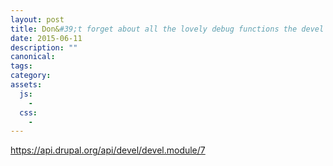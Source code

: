 ```yaml
---
layout: post
title: Don&#39;t forget about all the lovely debug functions the devel module gives us Drupal developers
date: 2015-06-11
description: ""
canonical: 
tags: 
category: 
assets:
  js:
    - 
  css:
    - 
---
```


https://api.drupal.org/api/devel/devel.module/7
